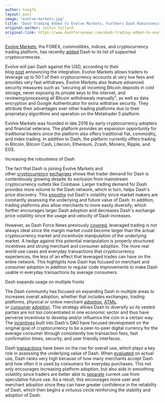 ```yaml
---
author: tungfa
layout: post
image: "evolve-markets.jpg"
title: "Dash Trading Added to Evolve Markets, Furthers Dash Robustness"
original-author: Justin Szilard
original-link: https://www.dashforcenews.com/dash-trading-added-to-evolve-markets-furthers-dash-robustness/
---
```




[Evolve Markets](https://evolve.markets/), the FOREX, commodities, indices, and cryptocurrency trading platform, has recently [added](https://bitcoinist.com/dash-trading-now-supported-by-evolve-markets/) Dash to its list of supported cryptocurrencies.

Evolve will pair Dash against the USD, according to their blog [post](https://blog.evolve.markets/introducing-dash-trading-on-metatrader-5-45143f0b67a2) announcing the integration. Evolve Markets allows traders to leverage up to 50:1 of their cryptocurrency accounts at very low fees and provides very fast withdraws. Evolve Markets also feature advanced security measures such as "securing all incoming Bitcoin deposits in cold storage, never exposing its private keys to the internet, and reviewing/processing all Bitcoin withdrawals manually", as well as data encryption and Google Authenticator for extra withdraw security. They attribute their advantages over other trading platforms due to their proprietary algorithms and operation on the Metatrader 5 platform.

Evolve Markets was founded in late 2016 by early cryptocurrency adopters and financial veterans. The platform provides an expansion opportunity for traditional traders since the platform also offers traditional fiat, commodity, and index trading. In addition to Dash, the platform currently offers trading in Bitcoin, Bitcoin Cash, Litecoin, Ethereum, Zcash, Monero, Ripple, and EOS.

Increasing the robustness of Dash

The fact that Dash is joining Evolve Markets and other [cryptocurrency](https://www.dashforcenews.com/dash-added-to-top-ghana-cryptocurrency-exchange-ebitcoinics-after-crowdfund/) [exchanges](https://www.dashforcenews.com/miami-crypto-exchange-and-omnitrade-integrate-dash/) shows that trader demand for Dash is contentiously growing despite its exclusion from mainstream cryptocurrency outlets like Coinbase. Larger trading demand for Dash provides more volume to the Dash network, which in turn, helps Dash's price discovery. This [smooths](https://www.dashforcenews.com/how-volatility-negatively-affects-cryptocurrency-and-how-to-avoid-it/) out Dash's volatility since market makers are constantly assessing the underlying and future value of Dash. In addition, trading platforms also allow merchants to more easily diversify, which further encourages larger Dash adoption and decreases Dash's exchange price volatility since the usage and velocity of Dash increases.

However, as Dash Force News previously [covered](https://www.dashforcenews.com/federal-reserve-bank-of-san-francisco-says-bitcoin-futures-are-to-blame-for-price-decline/), leveraged trading is not always ideal since the margin market could become larger than the actual cryptocurrency market and incentivize manipulation of the underlying market. A hedge against this potential manipulation is properly structured incentives and strong merchant and consumer adoption. The more real world use cases and everyday transactions that cryptocurrency experiences, the less of an effect that leveraged trades can have on the entire network. This highlights how Dash has focused on merchant and consumer adoption in addition to regular code improvements to make Dash usable in everyday transactions by average consumers.

Dash expands usage on multiple fronts

The Dash community has focused on expanding Dash in multiple areas to increases overall adoption, whether that includes exchanges, trading platforms, physical or online merchant [adoption](https://discoverdash.com/), [ATMs](https://www.dashforcenews.com/dash-partners-with-coinflip-adding-80-atms-offers-cash-prizes-to-new-users/), or [consumer](https://www.dashforcenews.com/dash-continues-expansion-in-nigeria/) [adoption](https://www.dashforcenews.com/dash-venezuela-crowdfunds-the-9th-dash-conference-and-7th-dash-city/). This strategy allows Dash to diversify so its vested parties are not too concentrated in one economic sector and thus have perverse incentives to develop and/or influence the coin in a certain way. The [incentives](https://www.dashforcenews.com/monacoin-suffers-selfish-attack-highlighting-importance-of-incentives/) built into Dash's DAO have focused development on the original goal of cryptocurrency to be a peer-to-peer digital currency for the average consumer through consistently low transaction fees, fast confirmation times, security, and user friendly interfaces.

Dash [transactions](https://www.dashforcenews.com/cryptocurrency-prices-are-down-but-transaction-numbers-are-up/) have been on the rise for overall use, which plays a key role in assessing the underlying value of Dash. When [evaluated](https://www.dashforcenews.com/coinfairvalue-uses-economic-theory-to-determine-fair-value-of-cryptocurrencies-dash-currently-ranks-third/) on actual use, Dash ranks very high because of how many merchants accept Dash and how often it is used by consumers for everyday purchases. This not only encourages increasing platform adoption, but also aids in smoothing volatility since traders are better able to [separate](https://www.dashforcenews.com/new-hedge-fund-to-focus-specifically-on-cryptocurrencies-creates-opportunity-for-enhanced-stability/) current use from speculative future use. As a result, this encourages more user and merchant adoption since they can have greater confidence in the reliability of Dash, which then begins a virtuous circle reinforcing the stability and adoption of Dash.
